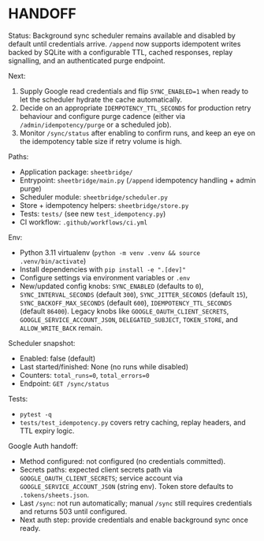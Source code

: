 # HANDOFF
Status: Background sync scheduler remains available and disabled by default until credentials arrive. `/append` now supports idempotent writes backed by SQLite with a configurable TTL, cached responses, replay signalling, and an authenticated purge endpoint.

Next:
1. Supply Google read credentials and flip `SYNC_ENABLED=1` when ready to let the scheduler hydrate the cache automatically.
2. Decide on an appropriate `IDEMPOTENCY_TTL_SECONDS` for production retry behaviour and configure purge cadence (either via `/admin/idempotency/purge` or a scheduled job).
3. Monitor `/sync/status` after enabling to confirm runs, and keep an eye on the idempotency table size if retry volume is high.

Paths:
- Application package: `sheetbridge/`
- Entrypoint: `sheetbridge/main.py` (`/append` idempotency handling + admin purge)
- Scheduler module: `sheetbridge/scheduler.py`
- Store + idempotency helpers: `sheetbridge/store.py`
- Tests: `tests/` (see new `test_idempotency.py`)
- CI workflow: `.github/workflows/ci.yml`

Env:
- Python 3.11 virtualenv (`python -m venv .venv && source .venv/bin/activate`)
- Install dependencies with `pip install -e ".[dev]"`
- Configure settings via environment variables or `.env`
- New/updated config knobs: `SYNC_ENABLED` (defaults to `0`), `SYNC_INTERVAL_SECONDS` (default `300`), `SYNC_JITTER_SECONDS` (default `15`), `SYNC_BACKOFF_MAX_SECONDS` (default `600`), `IDEMPOTENCY_TTL_SECONDS` (default `86400`). Legacy knobs like `GOOGLE_OAUTH_CLIENT_SECRETS`, `GOOGLE_SERVICE_ACCOUNT_JSON`, `DELEGATED_SUBJECT`, `TOKEN_STORE`, and `ALLOW_WRITE_BACK` remain.

Scheduler snapshot:
- Enabled: false (default)
- Last started/finished: None (no runs while disabled)
- Counters: `total_runs=0`, `total_errors=0`
- Endpoint: `GET /sync/status`

Tests:
- `pytest -q`
- `tests/test_idempotency.py` covers retry caching, replay headers, and TTL expiry logic.

Google Auth handoff:
- Method configured: not configured (no credentials committed).
- Secrets paths: expected client secrets path via `GOOGLE_OAUTH_CLIENT_SECRETS`; service account via `GOOGLE_SERVICE_ACCOUNT_JSON` (string env). Token store defaults to `.tokens/sheets.json`.
- Last `/sync`: not run automatically; manual `/sync` still requires credentials and returns 503 until configured.
- Next auth step: provide credentials and enable background sync once ready.
